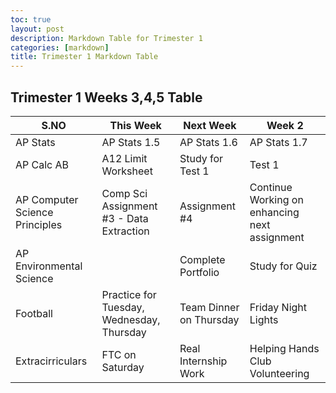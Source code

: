 ```yaml
---
toc: true
layout: post
description: Markdown Table for Trimester 1
categories: [markdown]
title: Trimester 1 Markdown Table
---
```


## Trimester 1 Weeks 3,4,5 Table

|S.NO| This Week | Next Week | Week 2 |           
|-|-|-|-|
| AP Stats  |AP Stats 1.5|AP Stats 1.6|AP Stats 1.7|
| AP Calc AB  |A12 Limit Worksheet|Study for Test 1|Test 1| 
| AP Computer Science Principles  |Comp Sci Assignment #3 - Data Extraction|Assignment #4|Continue Working on enhancing next assignment|
| AP Environmental Science  || Complete Portfolio|Study for Quiz|
| Football  |Practice for Tuesday, Wednesday, Thursday|Team Dinner on Thursday|Friday Night Lights|
| Extracirriculars  |FTC on Saturday|Real Internship Work|Helping Hands Club Volunteering|